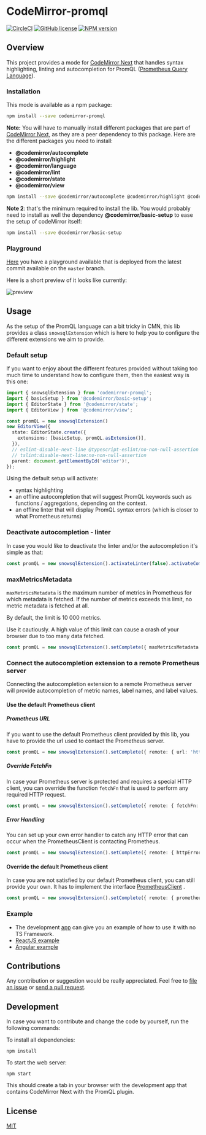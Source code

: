 CodeMirror-promql
=================
[![CircleCI](https://circleci.com/gh/prometheus-community/codemirror-promql.svg?style=shield)](https://circleci.com/gh/prometheus-community/codemirror-promql) [![GitHub license](https://img.shields.io/badge/license-MIT-blue.svg)](./LICENSE)
[![NPM version](https://img.shields.io/npm/v/codemirror-promql.svg)](https://www.npmjs.org/package/codemirror-promql)

## Overview

This project provides a mode for [CodeMirror Next](https://codemirror.net/6) that handles syntax highlighting, linting
and autocompletion for PromQL ([Prometheus Query Language](https://prometheus.io/docs/introduction/overview/)).

### Installation

This mode is available as a npm package:

```bash
npm install --save codemirror-promql
```

**Note:** You will have to manually install different packages that are part of [CodeMirror Next](https://codemirror.net/6), as
they are a peer dependency to this package. Here are the different packages you need to install:

* **@codemirror/autocomplete**
* **@codemirror/highlight**
* **@codemirror/language**
* **@codemirror/lint**
* **@codemirror/state**
* **@codemirror/view**

```bash
npm install --save @codemirror/autocomplete @codemirror/highlight @codemirror/language @codemirror/lint @codemirror/state @codemirror/view
```

**Note 2**: that's the minimum required to install the lib. You would probably need to install as well the dependency
**@codemirror/basic-setup** to ease the setup of codeMirror itself:

```bash
npm install --save @codemirror/basic-setup
```

### Playground

[Here](https://codemirror-promql.netlify.app/) you have a playground available that is deployed from the latest commit available on the `master` branch.

Here is a short preview of it looks like currently:

![preview](https://user-images.githubusercontent.com/4548045/95660829-d5e4b680-0b2a-11eb-9ecb-41dca6396273.gif)

## Usage

As the setup of the PromQL language can a bit tricky in CMN, this lib provides a class `snowsqlExtension`
which is here to help you to configure the different extensions we aim to provide.

### Default setup

If you want to enjoy about the different features provided without taking too much time to understand how to configure
them, then the easiest way is this one:

```typescript
import { snowsqlExtension } from 'codemirror-promql';
import { basicSetup } from '@codemirror/basic-setup';
import { EditorState } from '@codemirror/state';
import { EditorView } from '@codemirror/view';

const promQL = new snowsqlExtension()
new EditorView({
  state: EditorState.create({
    extensions: [basicSetup, promQL.asExtension()],
  }),
  // eslint-disable-next-line @typescript-eslint/no-non-null-assertion
  // tslint:disable-next-line:no-non-null-assertion
  parent: document.getElementById('editor')!,
});
```

Using the default setup will activate:

* syntax highlighting
* an offline autocompletion that will suggest PromQL keywords such as functions / aggregations, depending on the
  context.
* an offline linter that will display PromQL syntax errors (which is closer to what Prometheus returns)

### Deactivate autocompletion - linter

In case you would like to deactivate the linter and/or the autocompletion it's simple as that:

```typescript
const promQL = new snowsqlExtension().activateLinter(false).activateCompletion(false) // here the linter and the autocomplete are deactivated
```

### maxMetricsMetadata

`maxMetricsMetadata` is the maximum number of metrics in Prometheus for which metadata is fetched. If the number of
metrics exceeds this limit, no metric metadata is fetched at all.

By default, the limit is 10 000 metrics.

Use it cautiously. A high value of this limit can cause a crash of your browser due to too many data fetched.

```typescript
const promQL = new snowsqlExtension().setComplete({ maxMetricsMetadata: 10000 })
```

### Connect the autocompletion extension to a remote Prometheus server

Connecting the autocompletion extension to a remote Prometheus server will provide autocompletion of metric names, label
names, and label values.

#### Use the default Prometheus client

##### Prometheus URL

If you want to use the default Prometheus client provided by this lib, you have to provide the url used to contact the
Prometheus server.

```typescript
const promQL = new snowsqlExtension().setComplete({ remote: { url: 'https://prometheus.land' } })
```

##### Override FetchFn

In case your Prometheus server is protected and requires a special HTTP client, you can override the function `fetchFn`
that is used to perform any required HTTP request.

```typescript
const promQL = new snowsqlExtension().setComplete({ remote: { fetchFn: myHTTPClient } })
```

##### Error Handling

You can set up your own error handler to catch any HTTP error that can occur when the PrometheusClient is contacting
Prometheus.

```typescript
const promQL = new snowsqlExtension().setComplete({ remote: { httpErrorHandler: (error: any) => console.error(error) } })
```

#### Override the default Prometheus client

In case you are not satisfied by our default Prometheus client, you can still provide your own. It has to implement the
interface [PrometheusClient](https://github.com/prometheus-community/codemirror-promql/blob/master/src/lang-promql/client/prometheus.ts#L111-L117)
.

```typescript
const promQL = new snowsqlExtension().setComplete({ remote: { prometheusClient: MyPrometheusClient } })
```

### Example

* The development [app](./src/app) can give you an example of how to use it with no TS Framework.
* [ReactJS example](https://github.com/prometheus/prometheus/blob/431ea75a11ca165dad9dd5d629b3cf975f4c186b/web/ui/react-app/src/pages/graph/CMExpressionInput.tsx)
* [Angular example](https://github.com/perses/perses/blob/28b3bdac88b0ed7a4602f9c91106442eafcb6c34/internal/api/front/perses/src/app/project/prometheusrule/promql-editor/promql-editor.component.ts)

## Contributions

Any contribution or suggestion would be really appreciated. Feel free
to [file an issue](https://github.com/prometheus-community/codemirror-promql/issues)
or [send a pull request](https://github.com/prometheus-community/codemirror-promql/pulls).

## Development

In case you want to contribute and change the code by yourself, run the following commands:

To install all dependencies:

```
npm install
```

To start the web server:

```
npm start
```

This should create a tab in your browser with the development app that contains CodeMirror Next with the PromQL plugin.
## License

[MIT](./LICENSE)
